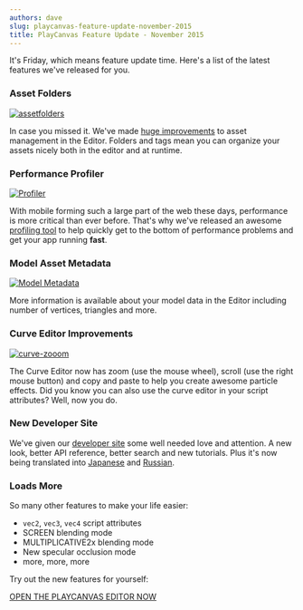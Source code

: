 ```yaml
---
authors: dave
slug: playcanvas-feature-update-november-2015
title: PlayCanvas Feature Update - November 2015
---
```


It's Friday, which means feature update time. Here's a list of the latest features we've released for you.

<!-- truncate -->

### Asset Folders

[![assetfolders](/img/editor-asset-folders.gif)](/img/editor-asset-folders.gif)

In case you missed it. We've made [huge improvements](https://blog.playcanvas.com/better-asset-management/) to asset management in the Editor. Folders and tags mean you can organize your assets nicely both in the editor and at runtime.

### Performance Profiler

[![Profiler](/img/profiler.png)](/img/profiler.png)

With mobile forming such a large part of the web these days, performance is more critical than ever before. That's why we've released an awesome [profiling tool](https://blog.playcanvas.com/performance-matters-introducing-the-playcanvas-profiler/) to help quickly get to the bottom of performance problems and get your app running **fast**.

### Model Asset Metadata

[![Model Metadata](/img/editor-model-meta.jpg)](/img/editor-model-meta.jpg)

More information is available about your model data in the Editor including number of vertices, triangles and more.

### Curve Editor Improvements

[![curve-zooom](/img/curve-zooom.gif)](/img/curve-zooom.gif)

The Curve Editor now has zoom (use the mouse wheel), scroll (use the right mouse button) and copy and paste to help you create awesome particle effects. Did you know you can also use the curve editor in your script attributes? Well, now you do.

### New Developer Site

We've given our [developer site](https://developer.playcanvas.com) some well needed love and attention. A new look, better API reference, better search and new tutorials. Plus it's now being translated into [Japanese](https://developer.playcanvas.com/ja/) and [Russian](https://developer.playcanvas.com/ru/).

### Loads More

So many other features to make your life easier:

- `vec2`, `vec3`, `vec4` script attributes
- SCREEN blending mode
- MULTIPLICATIVE2x blending mode
- New specular occlusion mode
- more, more, more

Try out the new features for yourself:

[OPEN THE PLAYCANVAS EDITOR NOW](https://playcanvas.com)
